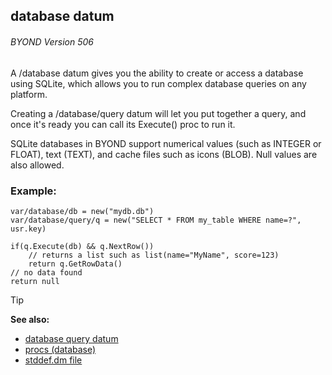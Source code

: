 ## database datum 
###### BYOND Version 506

A /database datum gives you the ability to create or access a
database using SQLite, which allows you to run complex database queries
on any platform. 

Creating a /database/query datum will let you
put together a query, and once it\'s ready you can call its Execute()
proc to run it. 

SQLite databases in BYOND support numerical
values (such as INTEGER or FLOAT), text (TEXT), and cache files such as
icons (BLOB). Null values are also allowed.
### Example:

``` dm
var/database/db = new("mydb.db")
var/database/query/q = new("SELECT * FROM my_table WHERE name=?", usr.key)

if(q.Execute(db) && q.NextRow())
    // returns a list such as list(name="MyName", score=123)
    return q.GetRowData()
// no data found
return null
```

> [!TIP] 
> **See also:**
> +   [database query datum](/ref/database/query.md) 
> +   [procs (database)](/ref/database/proc.md) 
> +   [stddef.dm file](/ref/appendix/stddef%2edm.md) 